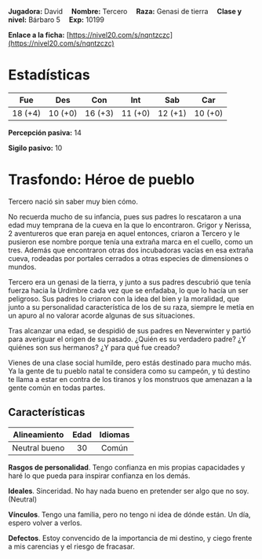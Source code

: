 **Jugadora:** David  &emsp;**Nombre:** Tercero &emsp;**Raza:** Genasi de tierra &emsp;**Clase y nivel:** Bárbaro 5 &emsp;**Exp:** 10199

**Enlace a la ficha:** [https://nivel20.com/s/nqntzczc](https://nivel20.com/s/nqntzczc)

# Estadísticas

| Fue     | Des     | Con     | Int    | Sab     | Car    |
|---------|---------|---------|--------|---------|--------|
| 18 (+4) | 10 (+0) | 16 (+3) | 11 (+0) | 12 (+1) | 10 (+0) |

**Percepción pasiva:** 14

**Sigilo pasivo:** 10

# Trasfondo: Héroe de pueblo

Tercero nació sin saber muy bien cómo.

No recuerda mucho de su infancia, pues sus padres lo rescataron a una edad muy temprana de la cueva en la que lo encontraron. Grigor y Nerissa, 2 aventureros que eran pareja en aquel entonces, criaron a Tercero y le pusieron ese nombre porque tenía una extraña marca en el cuello, como un tres. Además que encontraron otras dos incubadoras vacías en esa extraña cueva, rodeadas por portales cerrados a otras especies de dimensiones o mundos.

Tercero era un genasi de la tierra, y junto a sus padres descubrió que tenía fuerza hacia la Urdimbre cada vez que se enfadaba, lo que lo hacía un ser peligroso. Sus padres lo criaron con la idea del bien y la moralidad, que junto a su personalidad característica de los de su raza, siempre le metía en un apuro al no valorar acorde algunas de sus situaciones.

Tras alcanzar una edad, se despidió de sus padres en Neverwinter y partió para averiguar el origen de su pasado. ¿Quién es su verdadero padre? ¿Y quiénes son sus hermanos? ¿Y para qué fue creado?

Vienes de una clase social humilde, pero estás destinado para mucho más. Ya la gente de tu pueblo natal te considera como su campeón, y tú destino te llama a estar en contra de los tiranos y los monstruos que amenazan a la gente común en todas partes.

## Características

| Alineamiento | Edad | Idiomas |
|:---------:|:---------:|:---------:|
| Neutral bueno | 30 | Común |

**Rasgos de personalidad**. Tengo confianza en mis propias capacidades y haré lo que pueda para inspirar confianza en los demás.

**Ideales**. Sinceridad. No hay nada bueno en pretender ser algo que no soy. (Neutral)

**Vínculos**. Tengo una familia, pero no tengo ni idea de dónde están. Un día, espero volver a verlos.

**Defectos**. Estoy convencido de la importancia de mi destino, y ciego frente a mis carencias y el riesgo de fracasar.